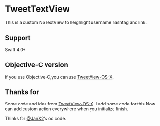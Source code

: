 # TweetTextView

This is a custom NSTextView to heighlight username hashtag and link.

## Support

Swift 4.0+

## Objective-C version

if you use Objective-C,you can use [TweetView-OS-X](https://github.com/JanX2/TweetView-OS-X).

## Thanks for

Some code and idea from [TweetView-OS-X](https://github.com/JanX2/TweetView-OS-X).
I add some code for this.Now can add custom action everywhere when you initialize finish.

Thinks for [@JanX2](https://github.com/JanX2)'s oc code.